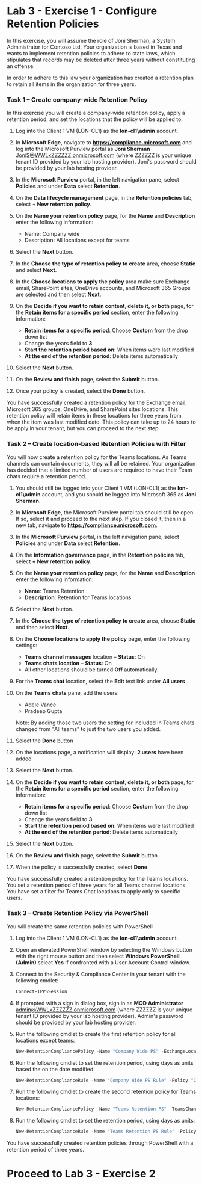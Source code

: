 # Lab 3 - Exercise 1 - Configure Retention Policies

In this exercise, you will assume the role of Joni Sherman, a System Administrator for Contoso Ltd. Your organization is based in Texas and wants to implement retention policies to adhere to state laws, which stipulates that records may be deleted after three years without constituting an offense. 

In order to adhere to this law your organization has created a retention plan to retain all items in the organization for three years.


### Task 1 – Create company-wide Retention Policy

In this exercise you will create a company-wide retention policy, apply a retention period, and set the locations that the policy will be applied to.

1. Log into the Client 1 VM (LON-CL1) as the **lon-cl1\admin** account.

1. In **Microsoft Edge**, navigate to **https://compliance.microsoft.com** and log into the Microsoft Purview portal as **Joni Sherman** JoniS@WWLxZZZZZZ.onmicrosoft.com (where ZZZZZZ is your unique tenant ID provided by your lab hosting provider).  Joni's password should be provided by your lab hosting provider.

1. In the **Microsoft Purview** portal, in the left navigation pane, select **Policies** and under **Data** select **Retention**.

1. On the **Data lifecycle management** page, in the **Retention policies** tab, select **+ New retention policy**.

1. On the **Name your retention policy** page, for the **Name** and **Description** enter the following information:

	- Name: Company wide
	- Description: All locations except for teams

1. Select the **Next** button.  

1. In the **Choose the type of retention policy to create** area, choose **Static** and select **Next**.

1. In the **Choose locations to apply the policy** area make sure Exchange email, SharePoint sites, OneDrive accounts, and Microsoft 365 Groups are selected and then select **Next**.

1. On the **Decide if you want to retain content, delete it, or both** page, for the **Retain items for a specific period** section, enter the following information:

	- **Retain items for a specific period**: Choose **Custom** from the drop down list
	- Change the years field to **3**
	- **Start the retention period based on**: When items were last modified
	- **At the end of the retention period**: Delete items automatically

1. Select the **Next** button.

1. On the **Review and finish** page, select the **Submit** button.

1. Once your policy is created, select the **Done** button.

You have successfully created a retention policy for the Exchange email, Microsoft 365 groups, OneDrive, and SharePoint sites locations. This retention policy will retain items in these locations for three years from when the item was last modified date. This policy can take up to 24 hours to be apply in your tenant, but you can proceed to the next step.

### Task 2 – Create location-based Retention Policies with Filter

You will now create a retention policy for the Teams locations. As Teams channels can contain documents, they will all be retained. Your organization has decided that a limited number of users are required to have their Team chats require a retention period.

1. You should still be logged into your Client 1 VM (LON-CL1) as the **lon-cl1\admin** account, and you should be logged into Microsoft 365 as **Joni Sherman**. 

1. In **Microsoft Edge**, the Microsoft Purview portal tab should still be open. If so, select it and proceed to the next step. If you closed it, then in a new tab, navigate to **https://compliance.microsoft.com**.

1. In the **Microsoft Purview** portal, in the left navigation pane, select **Policies** and under **Data** select **Retention**.

1. On the **Information governance** page, in the **Retention policies** tab, select **+ New retention policy**.

1. On the **Name your retention policy** page, for the **Name** and **Description** enter the following information:

	- **Name**: Teams Retention
	- **Description**: Retention for Teams locations

1. Select the **Next** button.

1. In the **Choose the type of retention policy to create** area, choose **Static** and then select **Next**.

1. On the **Choose locations to apply the policy** page, enter the following settings:

	- **Teams channel messages** location – **Status**: On 
	- **Teams chats location** – **Status**: On
	- All other locations should be turned **Off** automatically.
	

1. For the **Teams chat** location, select the **Edit** text link under **All users**

1. On the **Teams chats** pane, add the users: 
    - Adele Vance
    - Pradeep Gupta

    Note: By adding those two users the setting for included in Teams chats changed from "All teams" to just the two users you added.

1. Select the **Done** button

1. On the locations page, a notification will display: **2 users** have been added

1. Select the **Next** button.

1. On the **Decide if you want to retain content, delete it, or both** page, for the **Retain items for a specific period** section, enter the following information:

	- **Retain items for a specific period**: Choose **Custom** from the drop down list
	- Change the years field to **3**
	- **Start the retention period based on**: When items were last modified
	- **At the end of the retention period**: Delete items automatically


1. Select the **Next** button.

1. On the **Review and finish** page, select the **Submit** button.

1. When the policy is successfully created, select **Done**.

You have successfully created a retention policy for the Teams locations. You set a retention period of three years for all Teams channel locations. You have set a filter for Teams Chat locations to apply only to specific users.

### Task 3 – Create Retention Policy via PowerShell

You will create the same retention policies with PowerShell

1. Log into the Client 1 VM (LON-CL1) as the **lon-cl1\admin** account.

1. Open an elevated PowerShell window by selecting the Windows button with the right mouse button and then select **Windows PowerShell (Admin)** select **Yes** if confronted with a User Account Control window.

1. Connect to the Security & Compliance Center in your tenant with the following cmdlet:

    ```powershell
	Connect-IPPSSession
	```

1. If prompted with a sign in dialog box, sign in as **MOD Administrator** admin@WWLxZZZZZZ.onmicrosoft.com (where ZZZZZZ is your unique tenant ID provided by your lab hosting provider).  Admin's password should be provided by your lab hosting provider.

1. Run the following cmdlet to create the first retention policy for all locations except teams:

    ```powershell
	New-RetentionCompliancePolicy -Name "Company Wide PS" -ExchangeLocation All -ModernGroupLocation All -PublicFolderLocation All -SharePointLocation All -OneDriveLocation All
	```

1. Run the following cmdlet to set the retention period, using days as units based the on the date modified:
	
    ```powershell
	New-RetentionComplianceRule -Name "Company Wide PS Rule" -Policy "Company Wide PS" -RetentionDuration 1095 -ExpirationDateOption ModificationAgeInDays -RetentionComplianceAction Keep
	```

1. Run the following cmdlet to create the second retention policy for Teams locations:

    ```powershell
	New-RetentionCompliancePolicy -Name "Teams Retention PS" -TeamsChannelLocation All -TeamsChatLocation "Adele Vance", "Pradeep Gupta"
	```

1. Run the following cmdlet to set the retention period, using days as units:

    ```powershell
	New-RetentionComplianceRule -Name "Teams Retention PS Rule" -Policy "Teams Retention PS" -RetentionDuration 1095 -RetentionComplianceAction Keep
	```

You have successfully created retention policies through PowerShell with a retention period of three years.

# Proceed to Lab 3 - Exercise 2
